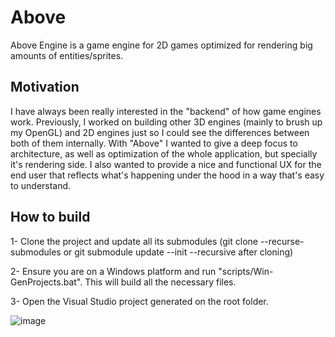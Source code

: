 # Above
Above Engine is a game engine for 2D games optimized for rendering big amounts of entities/sprites.

## Motivation
I have always been really interested in the "backend" of how game engines work. Previously, I worked on building other 3D engines (mainly to brush up my OpenGL) and 2D engines just so I could see the differences between both of them internally. With "Above" I wanted to give a deep focus to architecture, as well as optimization of the whole application, but specially it's rendering side. I also wanted to provide a nice and functional UX for the end user that reflects what's happening under the hood in a way that's easy to understand.

## How to build
1- Clone the project and update all its submodules (git clone --recurse-submodules or git submodule update --init --recursive after cloning)

2- Ensure you are on a Windows platform and run "scripts/Win-GenProjects.bat". This will build all the necessary files.

3- Open the Visual Studio project generated on the root folder.

![image](https://github.com/LoronsoDev/Above/assets/6765871/ffca5eb0-9c7e-4c00-bb24-324d9e1ca6c6)
